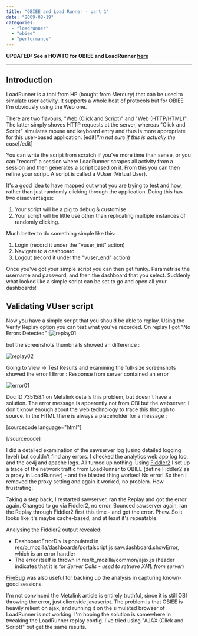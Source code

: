 ```yaml
---
title: "OBIEE and Load Runner - part 1"
date: "2009-08-19"
categories: 
  - "loadrunner"
  - "obiee"
  - "performance"
---
```


**UPDATED: See a HOWTO for OBIEE and LoadRunner [here](/2009/10/01/performance-testing-obiee-using-hp-performance-center-a.k.a.-loadrunner/)**

* * *

## Introduction

LoadRunner is a tool from HP (bought from Mercury) that can be used to simulate user activity. It supports a whole host of protocols but for OBIEE I'm obviously using the Web one.

There are two flavours, "Web (Click and Script)" and "Web (HTTP/HTML)". The latter simply shoves HTTP requests at the server, whereas "Click and Script" simulates mouse and keyboard entry and thus is more appropriate for this user-based application. \[edit\]_I'm not sure if this is actually the case_\[/edit\]

You can write the script from scratch if you've more time than sense, or you can "record" a session where LoadRunner scrapes all activity from a session and then generates a script based on it. From this you can then refine your script. A script is called a VUser (Virtual User).

It's a good idea to have mapped out what you are trying to test and how, rather than just randomly clicking through the application. Doing this has two disadvantages:

1. Your script will be a pig to debug & customise
2. Your script will be little use other than replicating multiple instances of randomly clicking.

Much better to do something simple like this:

1. Login (record it under the "vuser\_init" action)
2. Navigate to a dashboard
3. Logout (record it under the "vuser\_end" action)

Once you've got your simple script you can then get funky. Parametrise the username and password, and then the dashboard that you select. Suddenly what looked like a simple script can be set to go and open all your dashboards!

## Validating VUser script

Now you have a simple script that you should be able to replay. Using the Verify Replay option you can test what you've recorded. On replay I got "No Errors Detected" :![replay01](/images/rnm1978/replay01.png "replay01")

but the screenshots thumbnails showed an difference :

![replay02](/images/rnm1978/replay021.png "replay02")

Going to View -> Test Results and examining the full-size screenshots showed the error ! Error : Response from server contained an error

![error01](/images/rnm1978/error01.png "error01")

Doc ID 735158.1 on Metalink details this problem, but doesn't have a solution. The error message is apparently not from OBI but the webserver. I don't know enough about the web technology to trace this through to source. In the HTML there is always a placeholder for a message :

\[sourcecode language="html"\]<DIV style="display:none" id="DashboardErrorDiv"></DIV>\[/sourcecode\]

I did a detailed examination of the sawserver log (using detailed logging level) but couldn't find any errors. I checked the analytics web app log too, and the oc4j and apache logs. All turned up nothing. Using [Fiddler2](www.fiddlertool.com/) I set up a trace of the network traffic from LoadRunner to OBIEE (define Fiddler2 as a proxy in LoadRunner) - and the blasted thing worked! No error! So then I removed the proxy setting and again it worked, no problem. How frustrating.

Taking a step back, I restarted sawserver, ran the Replay and got the error again. Changed to go via Fiddler2, no error. Bounced sawserver again, ran the Replay through Fiddler2 first this time - and got the error. Phew. So it looks like it's maybe cache-based, and at least it's repeatable.

Analysing the Fiddler2 output revealed:

- DashboardErrorDiv is populated in res/b\_mozilla/dashboards/portalscript.js saw.dashboard.showError, which is an error handler
- The error itself is thrown in res/b\_mozilla/common/ajax.js (header indicates that it is for _Server Calls - used to retrieve XML from server_)

[FireBug](http://getfirebug.com/) was also useful for backing up the analysis in capturing known-good sessions.

I'm not convinced the Metalink article is entirely truthful, since it is still OBI throwing the error, just clientside javascript. The problem is that OBIEE is heavily relient on ajax, and running it on the simulated browser of LoadRunner is not working. I'm hoping the solution is somewhere in tweaking the LoadRunner replay config. I've tried using "AJAX (Click and Script)" but get the same results.
